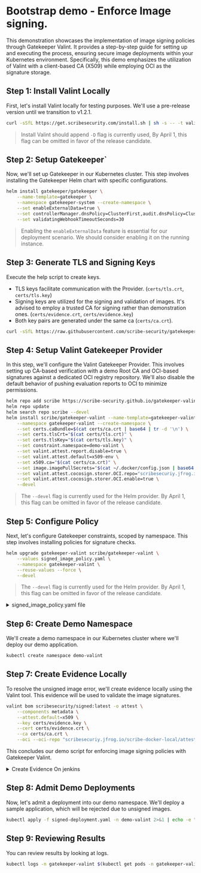 # Bootstrap demo - Enforce Image signing.
This demonstration showcases the implementation of image signing policies through Gatekeeper Valint. It provides a step-by-step guide for setting up and executing the process, ensuring secure image deployments within your Kubernetes environment. Specifically, this demo emphasizes the utilization of Valint with a client-based CA (X509) while employing OCI as the signature storage.

## Step 1: Install Valint Locally
First, let's install Valint locally for testing purposes. We'll use a pre-release version until we transition to v1.2.1.

```bash
curl -sSfL https://get.scribesecurity.com/install.sh | sh -s -- -t valint -D
```

> Install Valint should append `-D` flag is currently used, By April 1, this flag can be omitted in favor of the release candidate.

## Step 2: Setup Gatekeeper`
Now, we'll set up Gatekeeper in our Kubernetes cluster. This step involves installing the Gatekeeper Helm chart with specific configurations.

```bash
helm install gatekeeper/gatekeeper \
    --name-template=gatekeeper \
    --namespace gatekeeper-system --create-namespace \
    --set enableExternalData=true \
    --set controllerManager.dnsPolicy=ClusterFirst,audit.dnsPolicy=ClusterFirst \
    --set validatingWebhookTimeoutSeconds=30
```

>  Enabling the `enableExternalData` feature is essential for our deployment scenario. We should consider enabling it on the running instance.

## Step 3: Generate TLS and Signing Keys
Execute the help script to create keys.

* TLS keys facilitate communication with the Provider. (`certs/tls.crt`, `certs/tls.key`)
* Signing keys are utilized for the signing and validation of images. It's advised to employ a trusted CA for signing rather than demonstration ones. (`certs/evidence.crt`, `certs/evidence.key`)
* Both key pairs are generated under the same ca (`certs/ca.crt`).

```bash
curl -sSfL https://raw.githubusercontent.com/scribe-security/gatekeeper-valint/main/scripts/generate-tls-cert.sh  | bash
```

## Step 4: Setup Valint Gatekeeper Provider
In this step, we'll configure the Valint Gatekeeper Provider. This involves setting up CA-based verification with a demo Root CA and OCI-based signatures against a dedicated OCI registry repository. We'll also disable the default behavior of pushing evaluation reports to OCI to minimize permissions.

```bash
helm repo add scribe https://scribe-security.github.io/gatekeeper-valint
helm repo update
helm search repo scribe --devel
helm install scribe/gatekeeper-valint --name-template=gatekeeper-valint \
    --namespace gatekeeper-valint --create-namespace \
    --set certs.caBundle=$(cat certs/ca.crt | base64 | tr -d '\n') \
    --set certs.tlsCrt="$(cat certs/tls.crt)" \
    --set certs.tlsKey="$(cat certs/tls.key)" \
    --set constraint.namespace=demo-valint \
    --set valint.attest.report.disable=true \
    --set valint.attest.default=x509-env \
    --set x509.ca="$(cat certs/ca.crt)" \
    --set image.imagePullSecrets="$(cat ~/.docker/config.json | base64 | tr -d '\n')" \
    --set valint.attest.cocosign.storer.OCI.repo="scribesecuriy.jfrog.io/scribe-docker-local/attestation/" \
    --set valint.attest.cocosign.storer.OCI.enable=true \
    --devel
```

> The `--devel` flag is currently used for the Helm provider. By April 1, this flag can be omitted in favor of the release candidate.


## Step 5: Configure Policy
Next, let's configure Gatekeeper constraints, scoped by namespace. This step involves installing policies for signature checks.

```bash
helm upgrade gatekeeper-valint scribe/gatekeeper-valint \
    --values signed_image_policy.yaml \
    --namespace gatekeeper-valint \
    --reuse-values --force \
    --devel
```

> The `--devel` flag is currently used for the Helm provider. By April 1, this flag can be omitted in favor of the release candidate.


<details>
  <summary> signed_image_policy.yaml file </summary>

```yaml
select:
  gate: signed_images_gate
  apply:
  - namespace: "" # Any
    glob:
    - "scribesecurity/**"
    filter-by:
    - target
    policy:
      name: require_signed_images
      rules:
      - name: error_on_unsigned_image
        uses: sboms/artifact-signed@v1
        level: error
        # evidence: Enforce CI origin
        #     context-type: jenkins
```

In the provided `signed_image_policy.yaml`, we specify a policy to enforce signature verification for images admitted from the my_company Dockerhub account.
</details>

## Step 6: Create Demo Namespace
We'll create a demo namespace in our Kubernetes cluster where we'll deploy our demo application.

```bash
kubectl create namespace demo-valint
```

## Step 7: Create Evidence Locally
To resolve the unsigned image error, we'll create evidence locally using the Valint tool. This evidence will be used to validate the image signatures.

```bash
valint bom scribesecurity/signed:latest -o attest \
    --components metadata \
    --attest.default=x509 \
    --key certs/evidence.key \
    --cert certs/evidence.crt \
    --ca certs/ca.crt \
    --oci --oci-repo "scribesecuriy.jfrog.io/scribe-docker-local/attestation"
```

This concludes our demo script for enforcing image signing policies with Gatekeeper Valint.

<details>
  <summary>  Create Evidence On jenkins </summary>

Alternatively, we can implement a pipeline to sign our images directly on the CI system itself. This approach enables the collection of CI-based information such as pipeline and build run ID.

```javascript
pipeline {
  agent any
  environment {
    PATH="./temp/bin:$PATH"
  }
  stages {
    BUILD IMAGE STAGES.
    ...
    stage('Install Valint') {
        steps {
          sh 'curl -sSfL https://get.scribesecurity.com/install.sh | sh -s -- -b ./temp/bin' -D
        }
    }
    stage('Sign Image') {
      steps {        
        withCredentials([file(credentialsId: 'attest-key', variable: 'ATTEST_KEY_PATH'),
            file(credentialsId: 'attest-cert', variable: 'ATTEST_CERT_PATH'),
            file(credentialsId: 'attest-ca', variable: 'ATTEST_CA_PATH')
            {
                    sh '''
                    valint bom scribesecurity/signed:latest -o attest \
                        --context-type jenkins \
                        --output-directory ./scribe/valint \
                        --components metadata \
                        --attest.default x509 \
                        --key $ATTEST_KEY_PATH \
                        --cert $ATTEST_CERT_PATH \
                        --ca $ATTEST_CA_PATH \
                        --oci --oci-repo "scribesecuriy.jfrog.io/scribe-docker-local/attestation
                    '''
            }
      }
    }
```

* The pipeline requires write permissions to the oci-repo.
* The pipeline needs read permission for scribesecurity/signed:latest.

> Set the context-type to jenkins, allowing you to enforce images to be signed by a specific pipeline.

> Install Valint should append `-D` flag is currently used, By April 1, this flag can be omitted in favor of the release candidate.

</details>

## Step 8: Admit Demo Deployments
Now, let's admit a deployment into our demo namespace. We'll deploy a sample application, which will be rejected due to unsigned images.

```bash
kubectl apply -f signed-deployment.yaml -n demo-valint 2>&1 | echo -e "$(cat -)"
```

## Step 9: Reviewing Results
You can review results by looking at logs.
```bash
kubectl logs -n gatekeeper-valint $(kubectl get pods -n gatekeeper-valint | grep gatekeeper-valint | head -1 | awk '{print $1}') | sed -r "s/\x1B\[[0-9;]*[mK]//g; s/\r//g"
```
